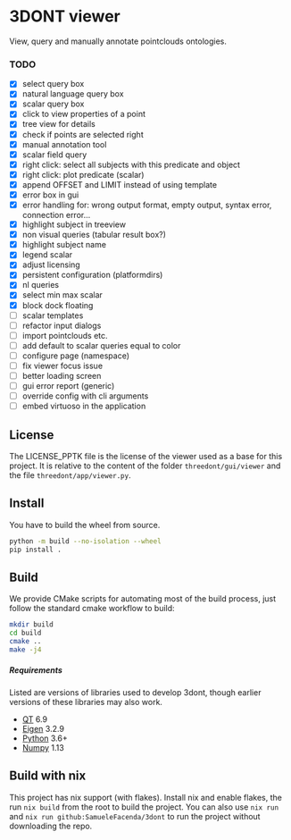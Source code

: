 # 3DONT viewer

View, query and manually annotate pointclouds ontologies.

### TODO
- [x] select query box
- [x] natural language query box
- [x] scalar query box
- [x] click to view properties of a point
- [x] tree view for details
- [x] check if points are selected right
- [x] manual annotation tool
- [x] scalar field query
- [x] right click: select all subjects with this predicate and object
- [x] right click: plot predicate (scalar)
- [x] append OFFSET and LIMIT instead of using template
- [x] error box in gui
- [x] error handling for: wrong output format, empty output, syntax error, connection error...
- [x] highlight subject in treeview
- [x] non visual queries (tabular result box?)
- [x] highlight subject name
- [x] legend scalar
- [x] adjust licensing
- [x] persistent configuration (platformdirs)
- [x] nl queries
- [x] select min max scalar
- [x] block dock floating
- [ ] scalar templates
- [ ] refactor input dialogs
- [ ] import pointclouds etc.
- [ ] add default to scalar queries equal to color
- [ ] configure page (namespace)
- [ ] fix viewer focus issue
- [ ] better loading screen
- [ ] gui error report (generic)
- [ ] override config with cli arguments
- [ ] embed virtuoso in the application
 
## License

The LICENSE_PPTK file is the license of the viewer used as a base for this project. It is relative to the content of the folder
`threedont/gui/viewer` and the file `threedont/app/viewer.py`.

## Install

You have to build the wheel from source.

```bash
python -m build --no-isolation --wheel
pip install .
```

## Build

We provide CMake scripts for automating most of the build process, just 
follow the standard cmake workflow to build:

```bash
mkdir build
cd build
cmake ..
make -j4
```

##### Requirements

Listed are versions of libraries used to develop 3dont, though earlier versions
of these libraries may also work.

* [QT](https://www.qt.io/) 6.9
* [Eigen](http://eigen.tuxfamily.org) 3.2.9
* [Python](https://www.python.org/) 3.6+
* [Numpy](http://www.numpy.org/) 1.13

## Build with nix

This project has nix support (with flakes). Install nix and enable flakes,
the run `nix build` from the root to build the project. 
You can also use `nix run` and `nix run github:SamueleFacenda/3dont` to run the project 
without downloading the repo.

